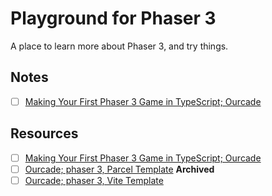 # Playground for Phaser 3

A place to learn more about Phaser 3, and try things.

## Notes

- [ ] [Making Your First Phaser 3 Game in TypeScript; Ourcade](making-your-first-phaser-3-game-in-typeScript--ourcade.md)

## Resources

- [ ] [Making Your First Phaser 3 Game in TypeScript; Ourcade](https://www.youtube.com/playlist?list=PLNwtXgWIx3ri6Bbouc4uUGk2bdDzNA1eP)
- [ ] [Ourcade; phaser 3, Parcel Template](https://github.com/ourcade/phaser3-parcel-template) **Archived**
- [ ] [Ourcade; phaser 3, Vite Template](https://github.com/ourcade/phaser3-vite-template)

